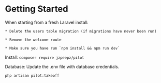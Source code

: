 # Getting Started
When starting from a fresh Laravel install:

	* Delete the users table migration (if migrations have never been run)

	* Remove the welcome route

	* Make sure you have run `npm install && npm run dev`

Install: `composer require jzpeepz/pilot`

Database: Update the .env file with database credentials.

`php artisan pilot:takeoff`

